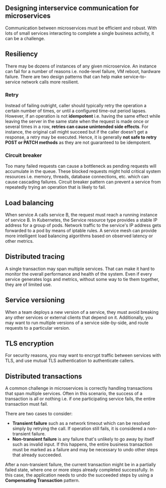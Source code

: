 ## Designing interservice communication for microservices

Communication between microservices must be efficient and robust. With lots of small services interacting to complete a single business activity, it can be a challenge.

## Resiliency

There may be dozens of instances of any given microservice. An instance can fail for a number of reasons i.e. node-level failure, VM reboot, hardware failure. There are two design patterns that can help make service-to-service network calls more resilient.

### Retry

Instead of failing outright, caller should typically retry the operation a certain number of times, or until a configured time-out period lapses. However, if an operation is not **idempotent** i.e. having the same effect while leaving the server in the same state when the request is made once or several times in a row, **retries can cause unintended side effects**. For instance, the original call might succeed but if the caller doesn't get a response, a retry may be executed. Hence, it is generally **not safe to retry POST or PATCH methods** as they are not guaranteed to be idempotent.

### Circuit breaker

Too many failed requests can cause a bottleneck as pending requests will accumulate in the queue. These blocked requests might hold critical system resources i.e. memory, threads, database connections, etc. which can cause cascading failures. Circuit breaker pattern can prevent a service from repeatedly trying an operation that is likely to fail.

## Load balancing

When service A calls service B, the request must reach a running instance of service B. In Kubernetes, the Service resource type provides a stable IP address for a group of pods. Network traffic to the service's IP address gets forwarded to a pod by means of iptable rules. A service mesh can provide more intelligent load balancing algorithms based on observed latency or other metrics.

## Distributed tracing

A single transaction may span multiple services. That can make it hard to monitor the overall performance and health of the system. Even if every service generates logs and metrics, without some way to tie them together, they are of limited use.

## Service versioning

When a team deploys a new version of a service, they must avoid breaking any other services or external clients that depend on it. Additionally, you may want to run multiple versions of a service side-by-side, and route requests to a particular version.

## TLS encryption

For security reasons, you may want to encrypt traffic between services with TLS, and use mutual TLS authentication to authenticate callers.

## Distributed transactions

A common challenge in microservices is correctly handling transactions that span multiple services. Often in this scenario, the success of a transaction is all or nothing i.e. if one participating service fails, the entire transaction must fail.

There are two cases to consider:

- **Transient failure** such as a network timeout which can be resolved simply by retrying the call. If operation still fails, it is considered a non-transient failure.
- **Non-transient failure** is any failure that's unlikely to go away by itself such as invalid input. If this happens, the entire business transaction must be marked as a failure and may be necessary to undo other steps that already succeeded.

After a non-transient failure, the current transaction might be in a partially failed state, where one or more steps already completed successfully. In this case, the application needs to undo the succeeded steps by using a **Compensating Transaction** pattern.
